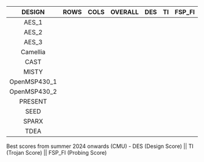 |   DESIGN   |   ROWS   |   COLS   |   OVERALL   |   DES   |   TI   |   FSP_FI   |
|   :---:    |   :---:  |   :---:  |    :---:    | :---:   |  :---: |    :---:   |
| AES_1	|   |   |   |   |   |   |
| AES_2	|   |   |   |   |   |   |
| AES_3	|   |   |   |   |   |   |
| Camellia| |   |   |   |   |   |
| CAST	|   |   |   |   |   |   |
| MISTY	|   |   |   |   |   |   |
| OpenMSP430_1| |   |   |   |   |   |
| OpenMSP430_2| |   |   |   |   |   |
| PRESENT ||   |   |   |   |   |
| SEED	| |   |   |   |   |   |
| SPARX	| |   |   |   |   |   |
| TDEA	||   |   |   |   |   |

Best scores from summer 2024 onwards (CMU) - DES (Design Score) || TI (Trojan Score) || FSP_FI (Probing Score)